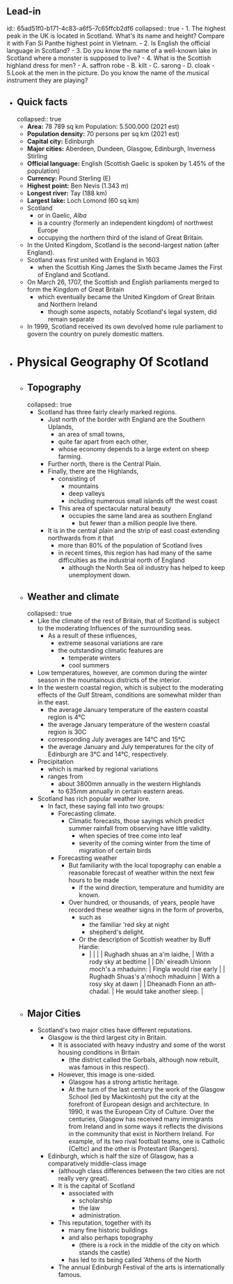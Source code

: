 ## Lead-in
id:: 65ad51f0-b171-4c83-a6f5-7c65ffcb2df6
collapsed:: true
	- 1. The highest peak in the UK is located in Scotland. What's its name and height? Compare it with Fan Si Panthe highest point in Vietnam.
	- 2. Is English the official language in Scotland?
	- 3. Do you know the name of a well-known lake in Scotland where a monster is supposed to live?
	- 4. What is the Scottish highland dress for men?
		- A. saffron robe
		- B. kilt
		- C. sarong
		- D. cloak
	- 5.Look at the men in the picture. Do you know the name of the musical instrument they are playing?
- ## Quick facts
  collapsed:: true
	- **Area:** 78 789 sq km Population: 5.500.000 (2021 est)
	- **Population density:** 70 persons per sq km (2021 est)
	- **Capital city:** Edinburgh
	- **Major cities:** Aberdeen, Dundeen, Glasgow, Edinburgh, Inverness Stirling
	- **Official language:** English (Scottish Gaelic is spoken by 1.45% of the population)
	- **Currency:** Pound Sterling (E)
	- **Highest point:** Ben Nevis (1.343 m)
	- **Longest river:** Tay (188 km)
	- **Largest lake:** Loch Lomond (60 sq km)
	- Scotland
		- or in Gaelic, *Alba*
		- is a country (formerly an independent kingdom) of northwest Europe
		- occupying the northern third of the island of Great Britain.
	- In the United Kingdom, Scotland is the second-largest nation (after England).
	- Scotland was first united with England in 1603
		- when the Scottish King James the Sixth became James the First of England and Scotland.
	- On March 26, 1707, the Scottish and English parliaments merged to form the Kingdom of Great Britain
		- which eventually became the United Kingdom of Great Britain and Northern Ireland
			- though some aspects, notably Scotland's legal system, did remain separate
	- In 1999, Scotland received its own devolved home rule parliament to govern the country on purely domestic matters.
- # Physical Geography Of Scotland
	- ## Topography
	  collapsed:: true
		- Scotland has three fairly clearly marked regions.
			- Just north of the border with England are the Southern Uplands,
				- an area of small towns,
				- quite far apart from each other,
				- whose economy depends to a large extent on sheep farming.
			- Further north, there is the Central Plain.
			- Finally, there are the Highlands,
				- consisting of
					- mountains
					- deep valleys
					- including numerous small islands off the west coast
				- This area of spectacular natural beauty
					- occupies the same land area as southern England
						- but fewer than a million people live there.
			- It is in the central plain and the strip of east coast extending northwards from it that
				- more than 80% of the population of Scotland lives
				- in recent times, this region has had many of the same difficulties as the industrial north of England
					- although the North Sea oil industry has helped to keep unemployment down.
	- ## Weather and climate
	  collapsed:: true
		- Like the climate of the rest of Britain, that of Scotland is subject to the moderating Influences of the surrounding seas.
			- As a result of these influences,
				- extreme seasonal variations are rare
				- the outstanding climatic features are
					- temperate winters
					- cool summers
		- Low temperatures, however, are common during the winter season in the mountainous districts of the interior.
		- In the western coastal region, which is subject to the moderating effects of the Gulf Stream, conditions are somewhat milder than in the east.
			- the average January temperature of the eastern coastal region is 4°C
			- the average January temperature of the western coastal region is 30C
			- corresponding July averages are 14°C and 15°C
			- the average January and July temperatures for the city of Edinburgh are 3°C and 14°C, respectively.
		- Precipitation
			- which is marked by regional variations
			- ranges from
				- about 3800mm annually in the western Highlands
				- to 635mm annually in certain eastern areas.
		- Scotland has rich popular weather lore.
			- In fact, these saying fall into two groups:
				- Forecasting climate.
					- Climatic forecasts, those sayings which predict summer rainfall from observing have little validity.
						- when species of tree come into leaf
						- severity of the coming winter from the time of migration of certain birds
				- Forecasting weather
					- But familiarity with the local topography can enable a reasonable forecast of weather within the next few hours to be made
						- if the wind direction, temperature and humidity are known.
					- Over hundred, or thousands, of years, people have recorded these weather signs in the form of proverbs,
						- such as
							- the familiar 'red sky at night
							- shepherd's delight.
						- Or the description of Scottish weather by Buff Hardie:
							- | | |
							  | Rughadh shuas an a'm laidhe, | With a rody sky at bedtime |
							  | Dh' eireadh Unionn moch's a mhaduinn: | Fingla would rise early |
							  | Rughadh Shuas's a'mhoch mhaduinn | With a rosy sky at dawn |
							  | Dheanadh Fionn an ath-chadal. | He would take another sleep. |
	- ## Major Cities
		- Scotland's two major cities have different reputations.
			- Glasgow is the third largest city in Britain.
				- It is associated with heavy industry and some of the worst housing conditions in Britain
					- (the district called the Gorbals, although now rebuilt, was famous in this respect).
				- However, this image is one-sided.
					- Glasgow has a strong artistic heritage.
					- At the turn of the last century the work of the Glasgow School (led by Mackintosh) put the city at the forefront of European design and architecture. In 1990, it was the European City of Culture. Over the centuries, Glasgow has received many immigrants from Ireland and in some ways it reflects the divisions in the community that exist in Northern Ireland. For example, of its two rival football teams, one is Catholic (Celtic) and the other is Protestant (Rangers).
			- Edinburgh, which is half the size of Glasgow, has a comparatively middle-class image
				- (although class differences between the two cities are not really very great).
				- It is the capital of Scotland
					- associated with
						- scholarship
						- the law
						- administration.
				- This reputation, together with its
					- many fine historic buildings
					- and also perhaps topography
						- (there is a rock in the middle of the city on which stands the castle)
					- has led to its being called 'Athens of the North
				- The annual Edinburgh Festival of the arts is internationally famous.
